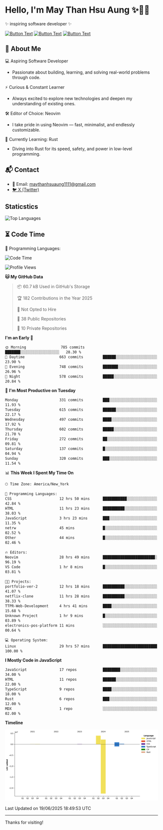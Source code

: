 # Hello, I'm May Than Hsu Aung ✨👱‍♀️
✨ inspiring software developer ✨

[![Button Text](https://img.shields.io/badge/Linked%20In-blue?style=for-the-badge)](https://www.linkedin.com/in/maythanhsu/)
[![Button Text](https://img.shields.io/badge/My%20Portfolio-pink?style=for-the-badge)](https://mayshecodes.vercel.app)
[![Button Text](https://img.shields.io/badge/Github-black?style=for-the-badge)](https://github.com/maythanhsuaung0-0)

## 👋 About Me

  💻 Aspiring Software Developer
  - Passionate about building, learning, and solving real-world problems through code.

  ⚡ Curious & Constant Learner
  - Always excited to explore new technologies and deepen my understanding of existing ones.

  🛠️ Editor of Choice: Neovim
  - I take pride in using Neovim — fast, minimalist, and endlessly customizable.

  🦀 Currently Learning: Rust
  - Diving into Rust for its speed, safety, and power in low-level programming.
    
## 📬 Contact
- 📧 Email: maythanhsuaung1111@gmail.com
- [🐦 X (Twitter)](https://x.com/@shizuko042k)
  
## Staticstics

![Top Languages](https://github-readme-stats.vercel.app/api/top-langs/?username=maythanhsuaung0-0&layout=compact&theme=tokyonight)

## ⏳ Code Time


💬 Programming Languages: 
<!--START_SECTION:waka-->
![Code Time](http://img.shields.io/badge/Code%20Time-216%20hrs%207%20mins-blue)

![Profile Views](http://img.shields.io/badge/Profile%20Views-0-blue)

**🐱 My GitHub Data** 

> 📦 60.7 kB Used in GitHub's Storage 
 > 
> 🏆 182 Contributions in the Year 2025
 > 
> 🚫 Not Opted to Hire
 > 
> 📜 38 Public Repositories 
 > 
> 🔑 10 Private Repositories 
 > 
**I'm an Early 🐤** 

```text
🌞 Morning                785 commits         ███████░░░░░░░░░░░░░░░░░░   28.30 % 
🌆 Daytime                663 commits         ██████░░░░░░░░░░░░░░░░░░░   23.90 % 
🌃 Evening                748 commits         ███████░░░░░░░░░░░░░░░░░░   26.96 % 
🌙 Night                  578 commits         █████░░░░░░░░░░░░░░░░░░░░   20.84 % 
```
📅 **I'm Most Productive on Tuesday** 

```text
Monday                   331 commits         ███░░░░░░░░░░░░░░░░░░░░░░   11.93 % 
Tuesday                  615 commits         ██████░░░░░░░░░░░░░░░░░░░   22.17 % 
Wednesday                497 commits         ████░░░░░░░░░░░░░░░░░░░░░   17.92 % 
Thursday                 602 commits         █████░░░░░░░░░░░░░░░░░░░░   21.70 % 
Friday                   272 commits         ██░░░░░░░░░░░░░░░░░░░░░░░   09.81 % 
Saturday                 137 commits         █░░░░░░░░░░░░░░░░░░░░░░░░   04.94 % 
Sunday                   320 commits         ███░░░░░░░░░░░░░░░░░░░░░░   11.54 % 
```


📊 **This Week I Spent My Time On** 

```text
🕑︎ Time Zone: America/New_York

💬 Programming Languages: 
CSS                      12 hrs 50 mins      ███████████░░░░░░░░░░░░░░   42.84 % 
HTML                     11 hrs 23 mins      ██████████░░░░░░░░░░░░░░░   38.03 % 
JavaScript               3 hrs 23 mins       ███░░░░░░░░░░░░░░░░░░░░░░   11.35 % 
netrw                    45 mins             █░░░░░░░░░░░░░░░░░░░░░░░░   02.52 % 
Other                    44 mins             █░░░░░░░░░░░░░░░░░░░░░░░░   02.46 % 

🔥 Editors: 
Neovim                   28 hrs 49 mins      ████████████████████████░   96.19 % 
VS Code                  1 hr 8 mins         █░░░░░░░░░░░░░░░░░░░░░░░░   03.81 % 

🐱‍💻 Projects: 
portfolio-ver-2          12 hrs 18 mins      ██████████░░░░░░░░░░░░░░░   41.07 % 
netflix-clone            11 hrs 28 mins      ██████████░░░░░░░░░░░░░░░   38.33 % 
TTPR-Web-Development     4 hrs 41 mins       ████░░░░░░░░░░░░░░░░░░░░░   15.68 % 
Unknown Project          1 hr 9 mins         █░░░░░░░░░░░░░░░░░░░░░░░░   03.89 % 
electronics-pos-platform 11 mins             ░░░░░░░░░░░░░░░░░░░░░░░░░   00.64 % 

💻 Operating System: 
Linux                    29 hrs 57 mins      █████████████████████████   100.00 % 
```

**I Mostly Code in JavaScript** 

```text
JavaScript               17 repos            ████████░░░░░░░░░░░░░░░░░   34.00 % 
HTML                     11 repos            ██████░░░░░░░░░░░░░░░░░░░   22.00 % 
TypeScript               9 repos             ████░░░░░░░░░░░░░░░░░░░░░   18.00 % 
Rust                     6 repos             ███░░░░░░░░░░░░░░░░░░░░░░   12.00 % 
MDX                      1 repo              ░░░░░░░░░░░░░░░░░░░░░░░░░   02.00 % 
```



**Timeline**

![Lines of Code chart](https://raw.githubusercontent.com/maythanhsuaung0-0/maythanhsuaung0-0/main/assets/bar_graph.png)


 Last Updated on 19/06/2025 18:49:53 UTC
<!--END_SECTION:waka-->


-----

Thanks for visiting!
